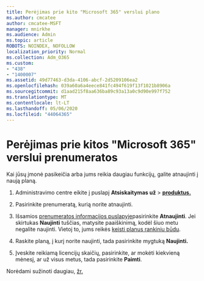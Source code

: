 ```yaml
---
title: Perėjimas prie kito "Microsoft 365" verslui plano
ms.author: cmcatee
author: cmcatee-MSFT
manager: mnirkhe
ms.audience: Admin
ms.topic: article
ROBOTS: NOINDEX, NOFOLLOW
localization_priority: Normal
ms.collection: Adm_O365
ms.custom:
- "438"
- "1400007"
ms.assetid: 49d77463-d3da-4106-abcf-2d5209106ea2
ms.openlocfilehash: 039a60a6a4eece841fc494f619f13f1021b8906a
ms.sourcegitcommit: d1aad215f8aa636ba89c93a13a0c9d90e997f752
ms.translationtype: MT
ms.contentlocale: lt-LT
ms.lasthandoff: 05/06/2020
ms.locfileid: "44064365"
---
```

# <a name="switch-to-a-different-microsoft-365-for-business-subscription"></a>Perėjimas prie kitos "Microsoft 365" verslui prenumeratos

Kai jūsų įmonė pasikeičia arba jums reikia daugiau funkcijų, galite atnaujinti į naują planą.
  
1. Administravimo centre eikite į puslapį **Atsiskaitymas už** \> **[produktus.](https://go.microsoft.com/fwlink/p/?linkid=842054)**

2. Pasirinkite prenumeratą, kurią norite atnaujinti.

3. Išsamios [prenumeratos informacijos puslapyje](https://admin.microsoft.com/AdminPortal/Home#/subscriptions/webdirect%252F0dbaa202-d590-4529-98c2-a5e2ebaac702)pasirinkite **Atnaujinti**.  Jei skirtukas **Naujinti** tuščias, matysite paaiškinimą, kodėl šiuo metu negalite naujinti. Vietoj to, jums reikės [keisti planus rankiniu būdu](https://docs.microsoft.com/microsoft-365/commerce/subscriptions/change-plans-manually?view=o365-worldwide).

4. Raskite planą, į kurį norite naujinti, tada pasirinkite mygtuką **Naujinti.**

5. Įveskite reikiamą licencijų skaičių, pasirinkite, ar mokėti kiekvieną mėnesį, ar už visus metus, tada pasirinkite **Paimti**.

Norėdami sužinoti daugiau, [žr.](https://docs.microsoft.com/office365/admin/subscriptions-and-billing/upgrade-to-different-plan)
